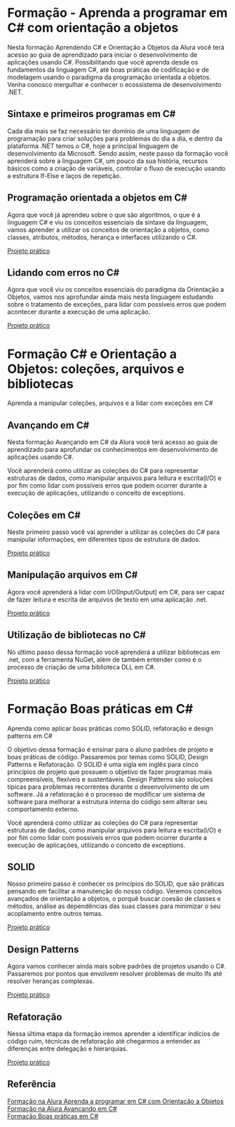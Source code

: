 # Formação - Aprenda a programar em C# com orientação a objetos


Nesta formação Aprendendo C# e Orientação a Objetos da Alura você terá acesso ao guia de aprendizado para iniciar o desenvolvimento de aplicações usando C#. Possibilitando que você aprenda desde os fundamentos da linguagem C#, até boas práticas de codificação e de modelagem usando o paradigma da programação orientada a objetos. Venha conosco mergulhar e conhecer o ecossistema de desenvolvimento .NET.


## Sintaxe e primeiros programas em C#
Cada dia mais se faz necessário ter domínio de uma linguagem de programação para criar soluções para problemas do dia a dia, e dentro da plataforma .NET temos o C#, hoje a principal linguagem de desenvolvimento da Microsoft. Sendo assim, neste passo da formação você aprenderá sobre a linguagem C#, um pouco da sua história, recursos básicos como a criação de variáveis, controlar o fluxo de execução usando a estrutura If-Else e laços de repetição.

## Programação orientada a objetos em C#
Agora que você já aprendeu sobre o que são algoritmos, o que é a linguagem C# e viu os conceitos essenciais da sintaxe da linguagem, vamos aprender a utilizar os conceitos de orientação a objetos, como classes, atributos, métodos, herança e interfaces utilizando o C#.

[Projeto prático](https://github.com/gaabstudies/curso_OrientacaoObjetosC02R/tree/master/bytebank_ADM)

## Lidando com erros no C#
Agora que você viu os conceitos essenciais do paradigma da Orientação a Objetos, vamos nos aprofundar ainda mais nesta linguagem estudando sobre o tratamento de exceções, para lidar com possíveis erros que podem acontecer durante a execução de uma aplicação.

[Projeto prático](https://github.com/gaabstudies/curso_OrientacaoObjetosC02R/tree/master/csharp_exception-Aula5)


# Formação C# e Orientação a Objetos: coleções, arquivos e bibliotecas

Aprenda a manipular coleções, arquivos e a lidar com exceções em C#

## Avançando em C#
Nesta formação Avançando em C# da Alura você terá acesso ao guia de aprendizado para aprofundar os conhecimentos em desenvolvimento de aplicações usando C#.

Você aprenderá como utilizar as coleções do C# para representar estruturas de dados, como manipular arquivos para leitura e escrita(I/O) e por fim como lidar com possíveis erros que podem ocorrer durante a execução de aplicações, utilizando o conceito de exceptions.

## Coleções em C#
Neste primeiro passo você vai aprender a utilizar as coleções do C# para manipular informações, em diferentes tipos de estrutura de dados.

[Projeto prático](https://github.com/gaabcode/curso_OrientacaoObjetosC02R/tree/master/Array_Collections_C-aula05)

## Manipulação arquivos em C#
Agora você aprenderá a lidar com I/O(Input/Output) em C#, para ser capaz de fazer leitura e escrita de arquivos de texto em uma aplicação .net.

[Projeto prático](https://github.com/gaabcode/curso_OrientacaoObjetosC02R/tree/master/ByteBankIO-Aula5)


## Utilização de bibliotecas no C#
No último passo dessa formação você aprenderá a utilizar bibliotecas em .net, com a ferramenta NuGet, além de também entender como é o processo de criação de uma biblioteca DLL em C#.

[Projeto prático](https://github.com/gaabcode/curso_OrientacaoObjetosC02R/tree/master/curso_bibliotecas-Aula04)

# Formação Boas práticas em C#

Aprenda como aplicar boas práticas como SOLID, refatoração e design patterns em C#

O objetivo dessa formação é ensinar para o aluno padrões de projeto e boas práticas de código. Passaremos por temas como SOLID, Design Patterns e Refatoração. O SOLID é uma sigla em inglês para cinco princípios de projeto que possuem o objetivo de fazer programas mais compreensíveis, flexíveis e sustentáveis. Design Patterns são soluções típicas para problemas recorrentes durante o desenvolvimento de um software. Já a refatoração é o processo de modificar um sistema de software para melhorar a estrutura interna do código sem alterar seu comportamento externo.

Você aprenderá como utilizar as coleções do C# para representar estruturas de dados, como manipular arquivos para leitura e escrita(I/O) e por fim como lidar com possíveis erros que podem ocorrer durante a execução de aplicações, utilizando o conceito de exceptions.

## SOLID
Nosso primeiro passo é conhecer os princípios do SOLID, que são práticas pensando em facilitar a manutenção do nosso código. Veremos conceitos avançados de orientação a objetos, o porquê buscar coesão de classes e métodos, análise as dependências das suas classes para minimizar o seu acoplamento entre outros temas.

[Projeto prático]()

## Design Patterns
Agora vamos conhecer ainda mais sobre padrões de projetos usando o C#. Passaremos por pontos que envolvem resolver problemas de muito Ifs até resolver heranças complexas.

[Projeto prático]()


## Refatoração
Nessa última etapa da formação iremos aprender a identificar indícios de código ruim, técnicas de refatoração até chegarmos a entender as diferenças entre delegação e hierarquias.

[Projeto prático]()

## Referência
[Formação na Alura Aprenda a programar em C# com Orientação a Objetos](https://cursos.alura.com.br/formacao-c-sharp-orientacao-objetos)<br>
[Formação na Alura Avançando em C#](https://cursos.alura.com.br/formacao-avancando-c-sharp)<br>
[Formação Boas práticas em C#](https://cursos.alura.com.br/formacao-boas-praticas-c-sharp)


